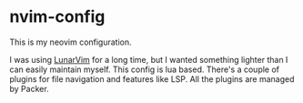 # nvim-config

This is my neovim configuration.

I was using [LunarVim](https://github.com/LunarVim/LunarVim) for a long time, but I wanted something lighter than I can easily maintain myself.
This config is lua based. There's a couple of plugins for file navigation and features like LSP. All the plugins are managed by Packer.
